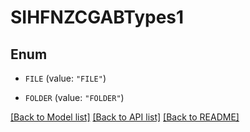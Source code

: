 # SIHFNZCGABTypes1

## Enum


* `FILE` (value: `"FILE"`)

* `FOLDER` (value: `"FOLDER"`)


[[Back to Model list]](../README.md#documentation-for-models) [[Back to API list]](../README.md#documentation-for-api-endpoints) [[Back to README]](../README.md)


